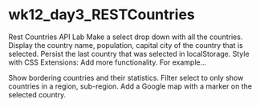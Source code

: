 # wk12_day3_RESTCountries

Rest Countries API Lab
Make a select drop down with all the countries.
Display the country name, population, capital city of the country that is selected.
Persist the last country that was selected in localStorage.
Style with CSS
Extensions: Add more functionality. For example...

Show bordering countries and their statistics.
Filter select to only show countries in a region, sub-region.
Add a Google map with a marker on the selected country.

